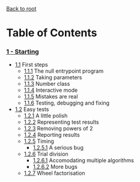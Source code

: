 [Back to root](../README.md)

# Table of Contents

### [1 - Starting](./Chapters/1_Starting.md)
* [1.1](./Chapters/1_Starting.md#11-first-steps) First steps
   * [1.1.1](./Chapters/1_Starting.md#111-the-null-entrypoint-program) The null entrypoint program
   * [1.1.2](./Chapters/1_Starting.md#112-taking-parameters) Taking parameters
   * [1.1.3](./Chapters/1_Starting.md#113-number-class) Number class
   * [1.1.4](./Chapters/1_Starting.md#114-interactive-mode) Interactive mode
   * [1.1.5](./Chapters/1_Starting.md#115-mistakes-are-real) Mistakes are real
   * [1.1.6](./Chapters/1_Starting.md#116-testing-debugging-and-fixing) Testing, debugging and fixing
* [1.2](./Chapters/1_Starting.md#12-easy-tests) Easy tests
   * [1.2.1](./Chapters/1_Starting.md#121-a-little-polish) A little polish
   * [1.2.2](./Chapters/1_Starting.md#122-representing-test-results) Representing test results
   * [1.2.3](./Chapters/1_Starting.md#123-removing-powers-of-2) Removing powers of 2
   * [1.2.4](./Chapters/1_Starting.md#124-reporting-results) Reporting results
   * [1.2.5](./Chapters/1_Starting.md#125-timing) Timing
      * [1.2.5.1](./Chapters/1_Starting.md#1251-a-serious-bug) A serious bug
   * [1.2.6](./Chapters/1_Starting.md#126-trial-division) Trial division
      * [1.2.6.1](./Chapters/1_Starting.md#1261-accomodating-multiple-algorithms) Accomodating multiple algorithms
      * [1.2.6.2](./Chapters/1_Starting.md#1262-more-bugs) More bugs
   * [1.2.7](./Chapters/1_Starting.md#127-wheel-factorisation) Wheel factorisation
